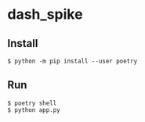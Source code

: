 # dash_spike

## Install

	$ python -m pip install --user poetry

## Run
	
	$ poetry shell
	$ python app.py
